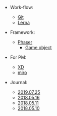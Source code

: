 - Work-flow:
  - [Git](/note/git.md)
  - [Lerna](/lerna/index.md)

- Framework:
  - [Phaser](/phaser/index.md)
    - [Game object](/phaser/game-object.md)

- For PM:
  - [XD](/production-manager/xd.md)
  - [miro](/todo)

- Journal:
  - [2019.07.25](/journal/2019.07.25.md)
  - [2018.05.16](/journal/2018.05.16.md)
  - [2018.05.11](/journal/2018.05.11.md)
  - [2018.05.10](/journal/2018.05.10.md)
